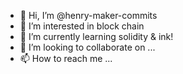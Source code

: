 - 👋 Hi, I’m @henry-maker-commits
- 👀 I’m interested in block chain
- 🌱 I’m currently learning solidity & ink!
- 💞️ I’m looking to collaborate on ...
- 📫 How to reach me ...

<!---
henry-maker-commits/henry-maker-commits is a ✨ special ✨ repository because its `README.md` (this file) appears on your GitHub profile.
You can click the Preview link to take a look at your changes.
--->
